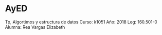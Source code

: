 # AyED
Tp,
Algortimos y estructura de datos
Curso: k1051
Año: 2018
Leg: 160.501-0
Alumna: Rea Vargas Elizabeth
